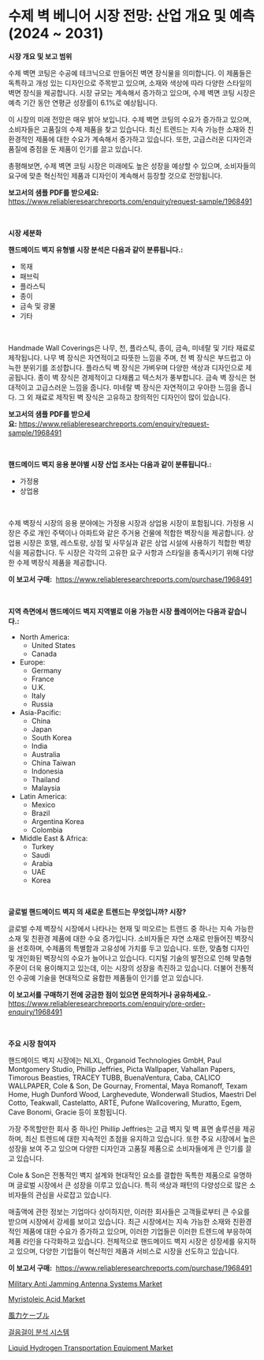 <p><h1>수제 벽 베니어 시장 전망: 산업 개요 및 예측 (2024 ~ 2031)</h1></p><p><strong>시장 개요 및 보고 범위</strong></p>
<p><p>수제 벽면 코팅은 수공예 테크닉으로 만들어진 벽면 장식물을 의미합니다. 이 제품들은 독특하고 개성 있는 디자인으로 주목받고 있으며, 소재와 색상에 따라 다양한 스타일의 벽면 장식을 제공합니다. 시장 규모는 계속해서 증가하고 있으며, 수제 벽면 코팅 시장은 예측 기간 동안 연평균 성장률이 6.1%로 예상됩니다.</p><p>이 시장의 미래 전망은 매우 밝아 보입니다. 수제 벽면 코팅의 수요가 증가하고 있으며, 소비자들은 고품질의 수제 제품을 찾고 있습니다. 최신 트렌드는 지속 가능한 소재와 친환경적인 제품에 대한 수요가 계속해서 증가하고 있습니다. 또한, 고급스러운 디자인과 품질에 중점을 둔 제품이 인기를 끌고 있습니다.</p><p>총평해보면, 수제 벽면 코팅 시장은 미래에도 높은 성장을 예상할 수 있으며, 소비자들의 요구에 맞춘 혁신적인 제품과 디자인이 계속해서 등장할 것으로 전망됩니다.</p></p>
<p><strong>보고서의 샘플 PDF를 받으세요:</strong> <a href="https://www.reliableresearchreports.com/enquiry/request-sample/1968491">https://www.reliableresearchreports.com/enquiry/request-sample/1968491</a></p>
<p>&nbsp;</p>
<p><strong>시장 세분화</strong></p>
<p><strong>핸드메이드 벽지 유형별 시장 분석은 다음과 같이 분류됩니다.:</strong></p>
<p><ul><li>목재</li><li>패브릭</li><li>플라스틱</li><li>종이</li><li>금속 및 광물</li><li>기타</li></ul></p>
<p>&nbsp;</p>
<p><p>Handmade Wall Coverings은 나무, 천, 플라스틱, 종이, 금속, 미네랄 및 기타 재료로 제작됩니다. 나무 벽 장식은 자연적이고 따뜻한 느낌을 주며, 천 벽 장식은 부드럽고 아늑한 분위기를 조성합니다. 플라스틱 벽 장식은 가벼우며 다양한 색상과 디자인으로 제공됩니다. 종이 벽 장식은 경제적이고 다채롭고 텍스처가 풍부합니다. 금속 벽 장식은 현대적이고 고급스러운 느낌을 줍니다. 미네랄 벽 장식은 자연적이고 우아한 느낌을 줍니다. 그 외 재료로 제작된 벽 장식은 고유하고 창의적인 디자인이 많이 있습니다.</p></p>
<p><strong>보고서의 샘플 PDF를 받으세요:</strong>&nbsp;<a href="https://www.reliableresearchreports.com/enquiry/request-sample/1968491">https://www.reliableresearchreports.com/enquiry/request-sample/1968491</a></p>
<p>&nbsp;</p>
<p><strong> 핸드메이드 벽지 응용 분야별 시장 산업 조사는 다음과 같이 분류됩니다.:</strong></p>
<p><ul><li>가정용</li><li>상업용</li></ul></p>
<p>&nbsp;</p>
<p><p>수제 벽장식 시장의 응용 분야에는 가정용 시장과 상업용 시장이 포함됩니다. 가정용 시장은 주로 개인 주택이나 아파트와 같은 주거용 건물에 적합한 벽장식을 제공합니다. 상업용 시장은 호텔, 레스토랑, 상점 및 사무실과 같은 상업 시설에 사용하기 적합한 벽장식을 제공합니다. 두 시장은 각각의 고유한 요구 사항과 스타일을 충족시키기 위해 다양한 수제 벽장식 제품을 제공합니다.</p></p>
<p><strong>이 보고서 구매:</strong>&nbsp; <a href="https://www.reliableresearchreports.com/purchase/1968491">https://www.reliableresearchreports.com/purchase/1968491</a></p>
<p>&nbsp;</p>
<p><strong>지역 측면에서 핸드메이드 벽지 지역별로 이용 가능한 시장 플레이어는 다음과 같습니다.:</strong></p>
<p><ul>
    <li>
        North America:
        <ul>
            <li>United States</li>
            <li>Canada</li>
        </ul>
    </li>
    <li>
        Europe:
        <ul>
            <li>Germany</li>
            <li>France</li>
            <li>U.K.</li>
            <li>Italy</li>
            <li>Russia</li>
        </ul>
    </li>
    <li>
        Asia-Pacific:
        <ul>
            <li>China</li>
            <li>Japan</li>
            <li>South Korea</li>
            <li>India</li>
            <li>Australia</li>
            <li>China Taiwan</li>
            <li>Indonesia</li>
            <li>Thailand</li>
            <li>Malaysia</li>
        </ul>
    </li>
    <li>
        Latin America:
        <ul>
            <li>Mexico</li>
            <li>Brazil</li>
            <li>Argentina Korea</li>
            <li>Colombia</li>
        </ul>
    </li>
    <li>
        Middle East & Africa:
        <ul>
            <li>Turkey</li>
            <li>Saudi</li>
            <li>Arabia</li>
            <li>UAE</li>
            <li>Korea</li>
        </ul>
    </li>
    </ul></p>
<p>&nbsp;</p>
<p><strong>글로벌 핸드메이드 벽지 의 새로운 트렌드는 무엇입니까? 시장?</strong></p>
<p><p>글로벌 수제 벽장식 시장에서 나타나는 현재 및 떠오르는 트렌드 중 하나는 지속 가능한 소재 및 친환경 제품에 대한 수요 증가입니다. 소비자들은 자연 소재로 만들어진 벽장식을 선호하며, 수제품의 특별함과 고유성에 가치를 두고 있습니다. 또한, 맞춤형 디자인 및 개인화된 벽장식의 수요가 늘어나고 있습니다. 디지털 기술의 발전으로 인해 맞춤형 주문이 더욱 용이해지고 있는데, 이는 시장의 성장을 촉진하고 있습니다. 더불어 전통적인 수공예 기술을 현대적으로 융합한 제품들이 인기를 얻고 있습니다.</p></p>
<p><strong>이 보고서를 구매하기 전에 궁금한 점이 있으면 문의하거나 공유하세요.</strong>- <a href="https://www.reliableresearchreports.com/enquiry/pre-order-enquiry/1968491">https://www.reliableresearchreports.com/enquiry/pre-order-enquiry/1968491</a></p>
<p>&nbsp;</p>
<p><strong>주요 시장 참여자</strong></p>
<p><p>핸드메이드 벽지 시장에는 NLXL, Organoid Technologies GmbH, Paul Montgomery Studio, Phillip Jeffries, Picta Wallpaper, Vahallan Papers, Timorous Beasties, TRACEY TUBB, BuenaVentura, Caba, CALICO WALLPAPER, Cole & Son, De Gournay, Fromental, Maya Romanoff, Texam Home, Hugh Dunford Wood, Larghevedute, Wonderwall Studios, Maestri Del Cotto, Teakwall, Castelatto, ARTE, Pufone Wallcovering, Muratto, Egem, Cave Bonomi, Gracie 등이 포함됩니다. </p><p>가장 주목할만한 회사 중 하나인 Phillip Jeffries는 고급 벽지 및 벽 표면 솔루션을 제공하며, 최신 트렌드에 대한 지속적인 초점을 유지하고 있습니다. 또한 주요 시장에서 높은 성장을 보여 주고 있으며 다양한 디자인과 고품질 제품으로 소비자들에게 큰 인기를 끌고 있습니다.</p><p>Cole & Son은 전통적인 벽지 설계와 현대적인 요소를 결합한 독특한 제품으로 유명하며 글로벌 시장에서 큰 성장을 이루고 있습니다. 특히 색상과 패턴의 다양성으로 많은 소비자들의 관심을 사로잡고 있습니다.</p><p>매출액에 관한 정보는 기업마다 상이하지만, 이러한 회사들은 고객들로부터 큰 수요를 받으며 시장에서 강세를 보이고 있습니다. 최근 시장에서는 지속 가능한 소재와 친환경적인 제품에 대한 수요가 증가하고 있으며, 이러한 기업들은 이러한 트렌드에 부응하여 제품 라인을 다각화하고 있습니다. 전체적으로 핸드메이드 벽지 시장은 성장세를 유지하고 있으며, 다양한 기업들이 혁신적인 제품과 서비스로 시장을 선도하고 있습니다.</p></p>
<p><strong>이 보고서 구매:</strong>&nbsp;&nbsp;<a href="https://www.reliableresearchreports.com/purchase/1968491">https://www.reliableresearchreports.com/purchase/1968491</a></p>
<p><p><a href="https://view.publitas.com/reportprime-1/military-anti-jamming-antenna-systems-market-insights-market-players-and-forecast-till-2031/">Military Anti Jamming Antenna Systems Market</a></p><p><a href="https://github.com/Paul14Anderson63/Market-Research-Report-List-3/blob/main/myristoleic-acid-market.md">Myristoleic Acid Market</a></p><p><a href="https://medium.com/@kamdeall7845/%E9%A2%A8%E5%8A%9B%E3%82%B1%E3%83%BC%E3%83%96%E3%83%AB%E5%B8%82%E5%A0%B4%E8%A6%8F%E6%A8%A1-%E5%B8%82%E5%A0%B4%E5%B1%95%E6%9C%9B%E3%81%A8%E5%B8%82%E5%A0%B4%E4%BA%88%E6%B8%AC-2024%E5%B9%B4%E3%81%8B%E3%82%892031%E5%B9%B4-e5af2d747548">風力ケーブル</a></p><p><a href="https://medium.com/@danykakilback/%EA%B2%8C%EC%9D%B4%ED%8A%B8-%EB%B6%84%EC%84%9D-%EC%8B%9C%EC%8A%A4%ED%85%9C-%EC%8B%9C%EC%9E%A5-%EC%8B%9C%EC%9E%A5-cagr-%EC%8B%9C%EC%9E%A5-%EB%8F%99%ED%96%A5-%EB%B0%8F-%EC%84%B1%EC%9E%A5-%EC%A0%84%EB%9E%B5%EC%97%90-%EB%8C%80%ED%95%9C-%ED%86%B5%EC%B0%B0%EB%A0%A5-ded51137b5e3">걸음걸이 분석 시스템</a></p><p><a href="https://issuu.com/reportprime-2/docs/liquid-hydrogen-transportation-equipment-market-si">Liquid Hydrogen Transportation Equipment Market</a></p></p>

